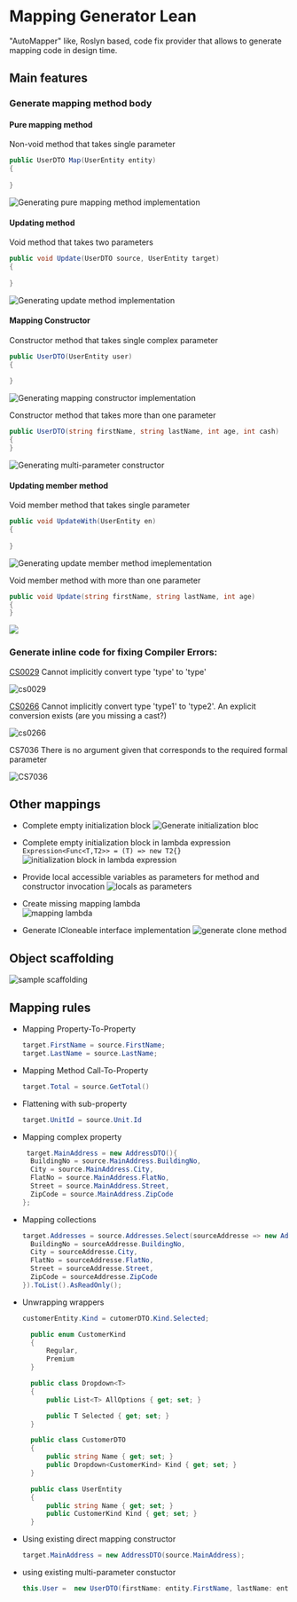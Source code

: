 # Mapping Generator Lean


"AutoMapper" like, Roslyn based, code fix provider that allows to generate mapping code in design time.

## Main features

### Generate mapping method body

#### Pure mapping method
Non-void method that takes single parameter

```csharp
public UserDTO Map(UserEntity entity)
{
    
}
```

![Generating pure mapping method implementation](doc/pure_mapping_method_newone.gif)


#### Updating method
Void method that takes two parameters
```csharp
public void Update(UserDTO source, UserEntity target)
{
    
}
```
![Generating update method implementation](doc/update_method.gif)


#### Mapping Constructor
Constructor method that takes single complex parameter

```csharp
public UserDTO(UserEntity user)
{
    
}
```
![Generating mapping constructor implementation](doc/mapping_constructor.gif)

Constructor method that takes more than one parameter

```csharp
public UserDTO(string firstName, string lastName, int age, int cash)
{
}
```

![Generating multi-parameter constructor](/doc/multiparameterconstructor.gif)



#### Updating member method
Void member method that takes single parameter
```csharp
public void UpdateWith(UserEntity en)
{
    
}
```

![Generating update member method imeplementation](doc/update_member_method.gif)

Void member method with more than one parameter
```csharp
public void Update(string firstName, string lastName, int age)
{
}
```
![](/doc/multiparameterupdate.gif)


### Generate inline code for fixing Compiler Errors: 
[CS0029](https://docs.microsoft.com/en-us/dotnet/csharp/language-reference/compiler-messages/cs0029) Cannot implicitly convert type 'type' to 'type'

![cs0029](/doc/cs0029.jpg)

[CS0266](https://docs.microsoft.com/en-us/dotnet/csharp/language-reference/compiler-messages/cs0266) Cannot implicitly convert type 'type1' to 'type2'. An explicit conversion exists (are you missing a cast?)

![cs0266](/doc/cs0266.jpg)

CS7036 There is no argument given that corresponds to the required formal parameter 

![CS7036](/doc/splatting.gif)

## Other mappings

- Complete empty initialization block
![Generate initialization bloc](doc/emptyInitialization.gif)

- Complete empty initialization block in lambda expression `Expression<Func<T,T2>> = (T) => new T2{}`
![initialization block in lambda expression](https://user-images.githubusercontent.com/7759991/41869113-4704c6f0-78b8-11e8-8c3c-47a6b5bf308c.gif)

- Provide local accessible variables as parameters for method and constructor invocation
![locals as parameters](doc/localsforconstructor.gif)

- Create missing mapping lambda  
![mapping lambda](doc/mapping_lambda.gif)

-  Generate ICloneable interface implementation
 ![generate clone method](https://user-images.githubusercontent.com/7759991/44867726-f45c0080-ac88-11e8-87e9-feed8242af79.gif)

## Object scaffolding

![sample scaffolding](/doc/object_scaffolding.gif)

## Mapping rules
- Mapping Property-To-Property
  ```csharp
  target.FirstName = source.FirstName;
  target.LastName = source.LastName;
  ```
- Mapping Method Call-To-Property
  ```csharp
  target.Total = source.GetTotal()
  ```
- Flattening with sub-property
  ```csharp
  target.UnitId = source.Unit.Id
  ```
- Mapping complex property
  ```csharp
   target.MainAddress = new AddressDTO(){
  	BuildingNo = source.MainAddress.BuildingNo,
  	City = source.MainAddress.City,
  	FlatNo = source.MainAddress.FlatNo,
  	Street = source.MainAddress.Street,
  	ZipCode = source.MainAddress.ZipCode
  };
  ```
- Mapping collections
  ```csharp
  target.Addresses = source.Addresses.Select(sourceAddresse => new AddressDTO(){
    BuildingNo = sourceAddresse.BuildingNo,
    City = sourceAddresse.City,
    FlatNo = sourceAddresse.FlatNo,
    Street = sourceAddresse.Street,
    ZipCode = sourceAddresse.ZipCode
  }).ToList().AsReadOnly();
  ```
- Unwrapping wrappers 
  ```csharp
  customerEntity.Kind = cutomerDTO.Kind.Selected;
  ```
  
  ```csharp
    public enum CustomerKind
    {
        Regular,
        Premium
    }
  
    public class Dropdown<T>
    {
        public List<T> AllOptions { get; set; }
  
        public T Selected { get; set; }
    }
  
    public class CustomerDTO
    {
        public string Name { get; set; }
        public Dropdown<CustomerKind> Kind { get; set; }
    }
  
    public class UserEntity
    {
        public string Name { get; set; }
        public CustomerKind Kind { get; set; }
    }
  ```
- Using existing direct mapping constructor
  ```csharp
  target.MainAddress = new AddressDTO(source.MainAddress);
  ```

- using existing multi-parameter constuctor
  ```csharp
  this.User =  new UserDTO(firstName: entity.FirstName, lastName: entity.LastName, age: entity.Age);
  ```

